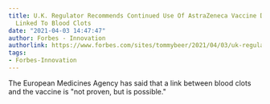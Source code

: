 ```yaml
---
title: U.K. Regulator Recommends Continued Use Of AstraZeneca Vaccine Despite 7 Deaths
  Linked To Blood Clots
date: "2021-04-03 14:47:47"
author: Forbes - Innovation
authorlink: https://www.forbes.com/sites/tommybeer/2021/04/03/uk-regulator-recommends-continued-use-of-astrazeneca-vaccine-despite-7-deaths-linked-to-blood-clots/
tags:
- Forbes-Innovation
---
```

The European Medicines Agency has said that a link between blood clots and the vaccine is "not proven, but is possible."